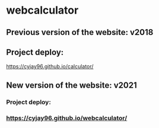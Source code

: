 # webcalculator

## Previous version of the website: v2018

## Project deploy:
https://cyjay96.github.io/calculator/


## New version of the website: v2021

### Project deploy:
### https://cyjay96.github.io/webcalculator/